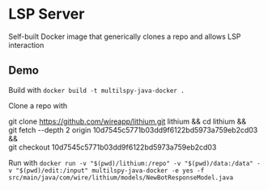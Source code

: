 # LSP Server

Self-built Docker image that generically clones a repo and allows LSP interaction

## Demo
Build with
`docker build -t multilspy-java-docker .`

Clone a repo with

git clone https://github.com/wireapp/lithium.git lithium && cd lithium && \
git fetch --depth 2 origin 10d7545c5771b03dd9f6122bd5973a759eb2cd03 && \
git checkout 10d7545c5771b03dd9f6122bd5973a759eb2cd03

Run with
`docker run -v "$(pwd)/lithium:/repo" -v "$(pwd)/data:/data" -v "$(pwd)/edit:/input" multilspy-java-docker -e yes -f src/main/java/com/wire/lithium/models/NewBotResponseModel.java`